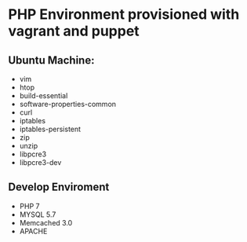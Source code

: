 # PHP Environment provisioned with vagrant and puppet

## Ubuntu Machine:
* vim
* htop
* build-essential
* software-properties-common
* curl
* iptables
* iptables-persistent
* zip
* unzip
* libpcre3
* libpcre3-dev

## Develop Enviroment
* PHP 7
* MYSQL 5.7
* Memcached 3.0
* APACHE